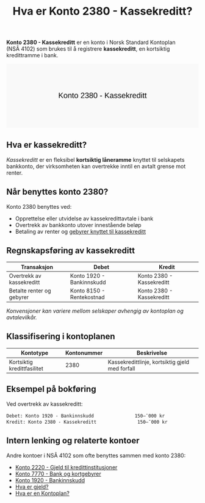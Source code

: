 ﻿---
title: "Hva er Konto 2380 - Kassekreditt?"
seoTitle: "2380-kassekreditt"
description: '**Konto 2380 - Kassekreditt** er en konto i Norsk Standard Kontoplan (NSÂ 4102) som brukes til å registrere **kassekreditt**, en kortsiktig kredittramme i bank...'
---

**Konto 2380 - Kassekreditt** er en konto i Norsk Standard Kontoplan (NSÂ 4102) som brukes til å registrere **kassekreditt**, en kortsiktig kredittramme i bank.

![Illustrasjon av konto 2380 kassekreditt](2380-kassekreditt-image.svg)

## Hva er kassekreditt?

*Kassekreditt* er en fleksibel **kortsiktig låneramme** knyttet til selskapets bankkonto, der virksomheten kan overtrekke inntil en avtalt grense mot renter.

## Når benyttes konto 2380?

Konto 2380 benyttes ved:

* Opprettelse eller utvidelse av kassekredittavtale i bank
* Overtrekk av bankkonto utover innestående beløp
* Betaling av renter og [gebyrer knyttet til kassekreditt](/blogs/kontoplan/7770-bank-og-kortgebyrer "Konto 7770 - Bank og kortgebyrer")

## Regnskapsføring av kassekreditt

| Transaksjon                                   | Debet                         | Kredit                             |
|-----------------------------------------------|-------------------------------|------------------------------------|
| Overtrekk av kassekreditt                     | Konto 1920 - Bankinnskudd     | Konto 2380 - Kassekreditt          |
| Betalte renter og gebyrer                     | Konto 8150 - Rentekostnad     | Konto 2380 - Kassekreditt          |

_*Konvensjoner kan variere mellom selskaper avhengig av kontoplan og avtalevilkår.*_

## Klassifisering i kontoplanen

| Kontotype                  | Kontonummer | Beskrivelse                                      |
|----------------------------|-------------|--------------------------------------------------|
| Kortsiktig kredittfasilitet| 2380        | Kassekredittlinje, kortsiktig gjeld med forfall  |

## Eksempel på bokføring

Ved overtrekk av kassekreditt:

```plaintext
Debet: Konto 1920 - Bankinnskudd               150–¯000 kr
Kredit: Konto 2380 - Kassekreditt               150–¯000 kr
```

## Intern lenking og relaterte kontoer

Andre kontoer i NSÂ 4102 som ofte benyttes sammen med konto 2380:

* [Konto 2220 - Gjeld til kredittinstitusjoner](/blogs/kontoplan/2220-gjeld-til-kredittinstitusjoner "Konto 2220 - Gjeld til kredittinstitusjoner i Norsk Standard Kontoplan")
* [Konto 7770 - Bank og kortgebyrer](/blogs/kontoplan/7770-bank-og-kortgebyrer "Konto 7770 - Bank og kortgebyrer i Norsk Standard Kontoplan")
* [Konto 1920 - Bankinnskudd](/blogs/kontoplan/1920-bankinnskudd "Konto 1920 - Bankinnskudd i Norsk Standard Kontoplan")
* [Hva er gjeld?](/blogs/regnskap/hva-er-gjeld "Hva er Gjeld i Regnskap? Komplett Guide til Forpliktelser og Gjeldstyper")
* [Hva er en Kontoplan?](/blogs/regnskap/hva-er-kontoplan "Hva er en Kontoplan? Komplett Guide til Kontoplaner i Norsk Regnskap")






